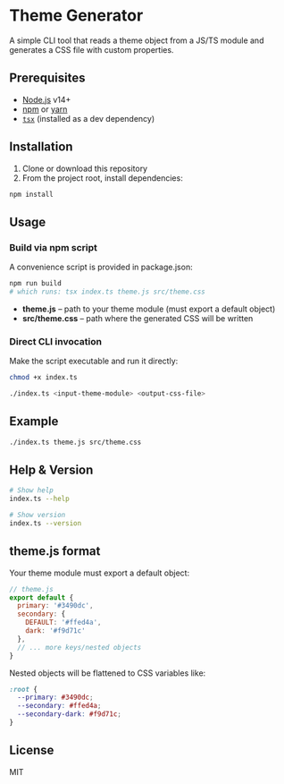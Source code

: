 # Theme Generator

A simple CLI tool that reads a theme object from a JS/TS module and generates a CSS file with custom properties.

## Prerequisites

- [Node.js](https://nodejs.org/) v14+  
- [npm](https://www.npmjs.com/) or [yarn](https://yarnpkg.com/)  
- [`tsx`](https://github.com/esbuild-kit/tsx) (installed as a dev dependency)

## Installation

1. Clone or download this repository  
2. From the project root, install dependencies:

```bash
npm install
```

## Usage

### Build via npm script

A convenience script is provided in package.json:

```bash
npm run build
# which runs: tsx index.ts theme.js src/theme.css
```

- **theme.js** – path to your theme module (must export a default object)
- **src/theme.css** – path where the generated CSS will be written

### Direct CLI invocation

Make the script executable and run it directly:

```bash
chmod +x index.ts

./index.ts <input-theme-module> <output-css-file>
```

## Example

```bash
./index.ts theme.js src/theme.css
```

## Help & Version

```bash
# Show help
index.ts --help

# Show version
index.ts --version
```

## theme.js format

Your theme module must export a default object:

```js
// theme.js
export default {
  primary: '#3490dc',
  secondary: {
    DEFAULT: '#ffed4a',
    dark: '#f9d71c'
  },
  // ... more keys/nested objects
}
```

Nested objects will be flattened to CSS variables like:

```css
:root {
  --primary: #3490dc;
  --secondary: #ffed4a;
  --secondary-dark: #f9d71c;
}
```

## License

MIT
